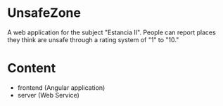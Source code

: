 # UnsafeZone
A web application for the subject "Estancia II". People can report places they think are unsafe through a rating system of "1" to "10."

# Content
- frontend (Angular application)
- server (Web Service)
 
